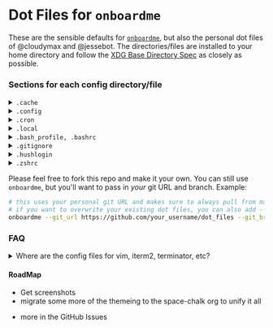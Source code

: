 # Dot Files for `onboardme`

These are the sensible defaults for [`onboardme`](https://github.com/jessebot/onboardme), but also the personal dot files of @cloudymax and @jessebot. The directories/files are installed to your home directory and follow the [XDG Base Directory Spec] as closely as possible.

### Sections for each config directory/file

<details>
  <summary><code>.cache</code></summary>

  <blockquote>

  File: [`~/.cache/wget/wget-hsts`](.cache/wget/wget-hsts)

  File to auto-generate location for wget cache to match [XDG Base Directory Spec]
  </blockquote>

</details>

<details>
  <summary><code>.config</code></summary>

  <blockquote>

  <details>
    <summary><code>asciinema</code></summary>

  <blockquote>

  File: [`~/.config/asciinema/config`](.config/asciinema/config)

  Config file for [`asciinema`][asciinema], a lightweight, purely text-based
  approach to terminal recording. Currently it just sets the shell command to
  be `/bin/bash --login`, which loads your bash variables. This could be changed
  to a different shell and their equivilent.

  </blockquote>

  </details>

  <details>
    <summary><code>bat</code></summary>

  <blockquote>

  File: [`~/.config/bat/config`](.config/bat/config)

  Config file for `bat`[bat], a `cat` replacement with sytax highlighting and
  git support. Currently the config file:
  - sets a default theme
  - enable italic text
  - maps Chart.lock files to YAML syntax (this is for the helm charts for k8s)

  The goal is to have a [spacechalk.nvim]-like theme soon :)

  </blockquote>

  </details>

  <details>
    <summary><code>bash</code></summary>

  <blockquote>

  Files
  - [`~/.config/bash/alias.sh`](.config/bash/alias.sh)
  - [`~/.config/bash/completion.sh`](.config/bash/completion.sh)
  - [`~/.config/bash/history.sh`](.config/bash/history.sh)
  - [`~/.config/bash/k8s.sh`](.config/bash/k8s.sh)
  - [`~/.config/bash/path.sh`](.config/bash/path.sh)
  - [`~/.config/bash/minimal.sh`](.config/bash/minimal.sh)
  - [`~/.config/bash/text_editing.sh`](.config/bash/text_editing.sh)

  #### [`~/.config/bash/alias.sh`](.config/bash/alias.sh)
  a config file to organize all our BASH aliases

  #### [`~/.config/bash/completion.sh`](.config/bash/completion.sh)
  enable tab completion

  #### [`~/.config/bash/history.sh`](.config/bash/history.sh)
  - sets history to be in `~/.local/state/bash/history`
  - sets default history size
  - don't log duplicate history lines

  #### [`~/.config/bash/text_editing.sh`](.config/bash/text_editing.sh)
  sets [neovim] as default text editor, or [vim] if neovim is not present

  #### [`~/.config/bash/k8s.sh`](.config/bash/k8s.sh)
  kubernetes defaults:
  - set pathing for [`krew`][krew], a plugin manager for [`kubectl`][kubectl].
  - helpful sensible aliases such as: `kg` for `kubectl get`

  #### [`~/.config/bash/path.sh`](.config/bash/path.sh)
  - set [XDG Base Directory Spec]
  - set pathing for golang and python
  - set pathing for home brew

  #### [`~/.config/bash/text_editing.sh`](.config/bash/text_editing.sh)
  - fix how less handles non-text input files
  - change the default colors for less used in man pages
  - changes default pagers used when file is too long for catting

  </blockquote>

  </details>

  <details>
    <summary><code>fastfetch</code></summary>

  <blockquote>

  File: [`~/.config/fastfetch/config.conf`](.config/fastfetch/config.conf)

  Config file for [fastfetch], is a neofetch-like tool for fetching system information and displaying them in a pretty way. It is written in pure c, with performance and customizability in mind. Currently, Linux, Android, FreeBSD, MacOS and Windows 7+ are supported.

  Our current configuration default prints a dog on a computer using the iterm2
  image protocol, but you could also change that to be sixel if you wanted.

  We also provide a couple of basic presets in this dir:
  `$XDG_DATA_HOME/.local/share/fastfetch/presets`

  You can also change the configuration to show more data or less on the right
  side.

  </blockquote>

  </details>

  <details>
    <summary><code>gh</code></summary>

  <blockquote>

  File: [`~/.config/gh/config.yml`](.config/gh/config.yml)

  Config file for [`gh`][github-cli], the GitHub CLI. There's not a ton in there,
  but it uses [rich-cli] as a prettier pager, and firefox as a browser,
  and setting [neovim] as an editor. The rest is stock, and subject to change.

  </blockquote>

  </details>

  <details>
    <summary><code>glab-cli</code></summary>

  <blockquote>

  File: [`~/.config/glab-cli/config.yml`](.config/glab-cli/config.yml)

  Config file for [`glab`](https://glab-cli.io/), an open source GitLab CLI tool.
  There's not a ton in there, but it uses a dark theme, firefox as a browser,
  and [neovim] as an editor. The rest is stock, and subject to change.

  </blockquote>

  </details>

  <details>
    <summary><code>git</code></summary>

  <blockquote>

  File: [`~/.config/git/config`](.config/git/config)

  Default git config file. We set the following parameters:
  - Default branch for new repos is `main`
  - Push up to remote automatically if it's a new branch
  - color is always on
  - set specific terminal colors for:
    - `git branch`
    - `git status`
    - `git diff`

  We also include this block, which allows you to have a personal gitconfig file:

  ```gitconfig
  [includeIf "gitdit:~/"]
      path = ~/.config/git/personal
  ```

  You can create a `~/.config/git/personal` file and store info such as:

  ```gitconfig
  [user]
      email = fido@coolemailproviderfordogs.com
      name = Fido Good-dog
      signingkey = gooddoggpgsigningkey
  [commit]
      gpgsign = true
  ```

  </blockquote>

  </details>

  <details>
    <summary><code>gitui</code></summary>

  <blockquote>

  File: [`~/.config/gitui/theme.ron`](.config/gitui/theme.ron)

  This just sets a basic colorscheme for gitui so it's readable with [spacechalk.nvim]-like colors :)

  </blockquote>

  </details>

  <details>
    <summary><code>lsd</code></summary>

  <blockquote>

  File: [`~/.config/lsd/config.yaml`](.config/lsd/config.yaml)

  Config file for [`lsd`][lsd], an [`ls`][ls] alternative with icons and
  pretty colors. There's an intension to write and release a
  [spacechalk.nvim]-like theme for lsd eventually.

  </blockquote>

  </details>

  <details>
    <summary><code>lsimg</code></summary>

  <blockquote>

  File: [`~/.config/lsimg/config.yaml`](.config/lsimg/config.yaml)

  This is a local project that I'm working on to rewrite a bash script in python,
  to do basic checking of images in the terminal. I might remove it though,
  because after discovering [ranger], it might not be really needed :shrug:

  </blockquote>

  </details>

  <details>
    <summary><code>neomutt</code></summary>

  <blockquote>

  Files:
  - [`~/.config/neomutt/mailcap`](.config/neomutt/mailcap)
  - [`~/.config/neomutt/neomuttrc`](.config/neomutt/neomuttrc)
  - [`~/.config/neomutt/themes/spacechalk/neomutt_spacechalk_colors.muttrc`](.config/neomutt/themes/spacechalk/neomutt_spacechalk_colors.muttrc)
  - [`~/.config/neomutt/themes/spacechalk/powerline.neomuttrc`](.config/neomutt/themes/spacechalk/powerline.neomuttrc)

  Config files for [NeoMutt], a terminal based email client. Config includes:
  - sets spacechalk theme, based on the [neonwolf colorscheme] and [neomutt powerline]
  - sets character set to be utf-8 (emojis 🧑‍💻)
  - sets basic SMTP settings (but use [offlineimap] to pull the imap backup)
  - sets tls by default
  - sets header_cache and message_cachedir to be `~/.cache/mutt` (must be a directory, NOT a file)
  - sets navigation keys similar to vim
  - set a key binding for `V` to be opening html attachments
  - removes the prompt of hitting enter after viewing an attachment

  You'll still need to create `~/.config/neomutt/keys` with the following info:

  ```ini
  set my_user=you@youremail.com
  set my_name="Your Name"

  # if you're using protonmail this is the password from protonmail-bridge,
  # after you login, not your actual email password
  set my_pass="areallycoolpasswordfordogs"
  ```

  Config file for [NeoMutt's MIME Support], which is how [NeoMutt], a [TUI]
  email client, handles attachments e.g. html in an email body, PDFs, images...

  We currently open these applications for these file types:

  | file type | application   |
  |:---------:|---------------|
  |    html   | [w3m]         |
  |    PDFs   | macOS preview |
  |   images  | img2[sixel]   |

  </blockquote>

  </details>

  <details>
    <summary><code>nvim</code></summary>

  <blockquote>

  [neovim] is a hyperextensible Vim-based text editor, which is in some ways a sucessor to [vim]. It's a lot faster, for one, and there's more support for more languages, which means more plugins. Uses [lazy.nvim] to manage neovim plugins.

  Each file explained below:

  ### [`init.lua`](.config/nvim/init.lua)
  The main global configuration changes are:
  - turning off mouse scrolling (might re-enable this 🤔)
  - enabling line numbers
  - adding a cursorline
  - setting column 80 to be a different color for tidy code
  - searches are case insensitive
  - enabling gui colors so you aren't limited to like 8 colors
  - uses the [spacechalk.nvim] colorscheme
  - sources all the files in [`~/.config/nvim/lua`](.config/nvim/lua),
    including all our [plugin configs](.config/nvim/lua/user/lazy.lua).


  ### [`~/.config/nvim/lua/plugins.lua`](.config/nvim/lua/plugins.lua)
  This is the configuration for [`lazy.nvim`], our plugin manager for neovim. It
  installs lazy, and then all of our plugins.

  ### [`~/.config/nvim/lua/user/dashboard.lua`](.config/nvim/lua/user/dashboard.lua)
  config for a starting screen [dashboard] for neovim. You should just check out the file to see what's being done. It's cute ascii art, and utilizes [telescope] to open your recent files or search your files. 

  ### [`~/.config/nvim/lua/user/folding.lua`](.config/nvim/lua/user/folding.lua)
  config file to enable folding, which is just vim speak for collapsing
  blocks of code. Sets some defaults.

  ### [`~/.config/nvim/lua/user/nvim-tree.lua`](.config/nvim/lua/user/nvim-tree.lua)
  config file for [nvim-tree], a neovim file explorer written in lua, with icons.

  Opens on opening of any file, and auto-adjusts its window size.

  ### [`~/.config/nvim/lua/user/tree-sitter.lua`](.config/nvim/lua/user/tree-sitter.lua)
  config file for the nvim [tree-sitter] plugin, which helps with syntax highlighting of various languages.

  currently installing syntax for: "lua", "yaml", "bash", "hcl"

  </blockquote>

  </details>

  <details>
    <summary><code>offlineimap</code></summary>

  <blockquote>

  File: [`~/.config/offlineimap/config`](.config/offlineimap/config)

  This is to sync your email from whereever, but it's default configured for
  protonmail right now :) You will need to export the following env variables:

  (if using protonmail bridge, these should be the credentials from there)

  - `MAIL_SERVER` - normally 127.0.0.1 for protonmail
  - `MAIL_USER` - normally youruser@protonmail.com for protonmail
  - `MAIL_PASS` - normally generated from the protonmail bridge app
  - `MAIL_PORT` - typically 1143 for protonmail

  Currently we import ALL folders except the "All Mail" folder, which is just
  all the mail from all the other folders (including inbox, sent, trash, etc)

  </blockquote>

  </details>

  <details>
    <summary><code>onboardme</code></summary>

  <blockquote>

  Files:
  - [`~/.config/onboardme/config.yml`](.config/onboardme/config.yml)
  - [`~/.config/onboardme/packages.yml`](.config/onboardme/packages.yml)

  These are config files for [onboardme], a tool to install dot files, packages, and setup neovim.

  </blockquote>

  </details>

  <details>
    <summary><code>powerline</code></summary>

  <blockquote>

  Configuration files for [powerline], a status line for [BASH] and [tmux]. We enable a [spacechalk.nvim]-like color theme as well as:
  - local IP address
  - hostname
  - current working directory
  - git status info
  - unread mail count
  - kubernetes info
  - laptop battery information
  - the time
  - status of last run command (only appears if exit code is not 0)

  Currently working on getting mail notifications working.

  Files for colors:
  - [`~/.config/powerline/colors.json`](.config/powerline/colors.json)
  - [`~/.config/powerline/colorschemes/default.json`](.config/powerline/colorschemes/default.json)
  - [`~/.config/powerline/colorschemes/shell/default.json`](.config/powerline/colorschemes/shell/default.json)

  Files for configuring powerline for a login shell, and the console shell:
  - [`~/.config/powerline/themes/shell/default.json`](.config/powerline/themes/shell/default.json)
  - [`~/.config/powerline/themes/powerline.json`](.config/powerline/themes/powerline.json)
  - [`~/.config/powerline/themes/powerline_terminus.json`](.config/powerline/themes/powerline_terminus.json)
  - [`~/.config/powerline/themes/unicode_terminus.json`](.config/powerline/themes/unicode_terminus.json)

  File for configuring [tmux] status line:
  - [`~/.config/powerline/themes/tmux/default.json`](.config/powerline/)

  </blockquote>

  </details>


  <details>
    <summary><code>python</code></summary>

  <blockquote>

  File:
  - [`~/.config/python/interactive_startup.py`](.config/python/interactive_startup.py)

  This file sets the default history location to `$XDG_STATE_HOME` (`~/.local/state/python/history`)
  It requires the following in your bash config:

  ```bash
  export PYTHONSTARTUP=$XDG_CONFIG_HOME/python/interactive_startup.py
  ```

  </blockquote>

  </details>

  <details>
    <summary><code>ranger</code></summary>

  <blockquote>

  Files:
  - [`~/.config/ranger/scope.sh`](.config/ranger/scope.sh)
  - [`~/.config/ranger/rc.conf`](.config/ranger/rc.conf)

  [ranger][ranger] is a [TUI] file manager. Current configurations:
  - enable file previews using [iterm2] image protocol
  - enable video previews using ffmpegthumbnailer
  - enable svg previews.

  </blockquote>

  </details>

  <details>
    <summary><code>spotifyd</code></summary>

  <blockquote>

  Files:
  - [`~/.config/spotifyd/spotifyd.conf`](.config/spotifyd/spotifyd.conf)

  [spotifyd] is a spotify daemon used in combination with [spotify-tui] or
  other alternative spotify frontends.

  Current settings are for Linux only. I will add a macOS file and appropriate
  aliases and docs soon :)

  For Linux, this still requires a premium account, but then you can follow
  the potify-tui api connection instructions].


  (You also need to change your cache in spotifyd.conf to be your username)

  After that, just make sure you have your spotify credentials in bitwarden,
  and that you are logged into bitwarden via the [bw] cli. DON'T FORGET TO
  EXPORT YOUR SESSION ID! Then you HAVE TO RESTART SPOTIFYD!

  ```bash
  brew services restart spotifyd
  ```

  **Linux Note:** If you did a `brew install spotifyd`, then you might have to
  `brew edit spotifyd`, and then fix the hardcoded macOS backend to be `alsa`.
  Then you need to do a `brew reinstall --build-from-source spotifyd`.

  After that, you can use commands such as `spt` (spotify-tui) to launch a lightweight terminal frontend. You can follow spotify-tui's instructions above, but the most important part is going to be creating your own little spotify app which you can do after logging into the [developer spotify dashboard](https://developer.spotify.com/dashboard/).

  </blockquote>

  </details>

  <details>
    <summary><code>tmux</code></summary>

  <blockquote>

  File: [`~/.config/tmux/tmux.conf`](.config/tmux/tmux.conf)

  Config file for [tmux]. Currently, it will:
  - Sets 256 colors
  - enable the [powerline] tmux status line

  </blockquote>

  </details>

  <details>
    <summary><code>w3m</code></summary>

  <blockquote>

  Files:
  - [`~/.config/w3m`](.config/w3m/config)
  - [`~/.config/w3m/keymap`](.config/w3m/keymap)
  - [`~/.config/w3m/mailcap`](.config/w3m/mailcap)

  Files for the [w3m] terminal based web browser.

  [`~/.config/w3m/config`](.config/w3m/config) sets:
  - set default mailcap file for MIME types
  - always display images
  - set the default keymap file (for mapping keys)
  - quit without asking

  [`~/.config/w3m/keymap`](.config/w3m/keymap) sets vim key bindings.

  [`~/.config/w3m/mailcap`](.config/w3m/mailcap) is supposed to set default MIMEtypes for w3m but does not :shrug:

  </blockquote>

  </details>

  <details>
    <summary><code>wezterm</code></summary>

  <blockquote>

  File: [`~/.config/wezterm/wezterm.lua`](.config/wezterm/wezterm.lua)

  This file is configuration for the terminal emulator [wezterm]:

  - disables bell noises
  - sets font size to 12
  - hides tab bar if only one tab
  - remove top title bar
  - set background opacity to 0.7
  - change colors to a softer [spacechalk.nvim] aligned colorscheme

  </blockquote>

  </details>
</details>

<details>
  <summary><code>.cron</code></summary>

   <blockquote>
  local cron jobs for alarms, and package manager updates
    </blockquote>

</details>

<details>
  <summary><code>.local</code></summary>

  <blockquote>

  Directories:

  <details>
    <summary><code>bin</code></summary>

  <blockquote>

  Files:
  - [`~/.local/bin/utc`](.local/bin/utc)
  - [`~/.local/bin/w3msplits`](.local/bin/w3m-splits)

  This is just where we throw a few really simple scripts like:

  | Command         | Description                                                 |
  |-----------------|-------------------------------------------------------------|
  | `utc`           | for ease of use printing the time in UTC                    |
  | `w3m-splits`    | open split in iterm2 and send a website or HTML file to w3m |

  `w3m-splits` is mostly useful for [NeoMutt], but anything is possible :shrug:

  Directories:

  <details>
    <summary><code>iterm2</code></summary>

  <blockquote>

  Directory:
  - [`~/.local/bin/iterm2`](.local/bin/iterm2)

  This is just for `imgcat`, for printing images in iterm2/wezterm.


  </blockquote>

  </details>

  </blockquote>

  </details>

  <details>
    <summary><code>share</code></summary>

  <blockquote>

  Mostly READMEs to generate directory structure, but also some fastfetch preset configs.

  </blockquote>

  </details>

  <details>
    <summary><code>state</code></summary>

  <blockquote>

  This directory and the director[y/ies]/file(s) within it are specifically to auto-generate directory structure so that XDG spec is enforced with tools that only loosely enforce it.

  </blockquote>

  </details>

</details>

<details>
  <summary><code>.bash_profile, .bashrc</code></summary>

   <blockquote>

  Configuration files for [BASH].
  The `.bash_profile` just sources the `.bashrc`, since macOS default looks for
  `.bash_profile` instead of `.bashrc`.

  The `.bashrc` sets the following defaults:

  - turns off bells
  - enables 256 colors
  - sources all the files in `~/.config/bash` (see above under config > bash )
  - sources personal file in `~/.config/bash/personal/bashrc`
  - runs [fastfetch] when you source it

  </blockquote>

</details>

<details>
  <summary><code>.gitignore</code></summary>

  <blockquote>

  Git ignore file for all sorts of things in your home directory that should
  never get committed if this repo is used as your home directory dot files.

  </blockquote>

</details>

<details>
  <summary><code>.hushlogin</code></summary>

  <blockquote>

  This just silences the last login message of shells.

  </blockquote>

</details>

<details>
  <summary><code>.zshrc</code></summary>

  <blockquote>

  Recently started giving this some TLC, but still in it's infancy to be match the .bash configs. Currently we:
  - set some useful aliases
  - set the same powerline prompt as bash

  </blockquote>

</details>


Please feel free to fork this repo and make it your own.
You can still use `onboardme`, but you'll want to pass in _your_ git URL and branch. Example:

```bash
# this uses your personal git URL and makes sure to always pull from main
# if you want to overwrite your existing dot files, you can also add --overwrite to this command
onboardme --git_url https://github.com/your_username/dot_files --git_branch main
```

### FAQ

<details>
  <summary>Where are the config files for vim, iterm2, terminator, etc?</summary>

  <blockquote>

  I've been moving all the configurations for apps I no longer use to [jessebot/old_dotfiles](https://github.com/jessebot/old_dotfiles).

  </blockquote>

</details>

#### RoadMap

- Get screenshots
- migrate some more of the themeing to the space-chalk org to unify it all

* more in the GitHub Issues

<!-- ♡  ♡  ♡  ♡  ♡  ♡  ♡  ♡  ♡  Link References ♡  ♡  ♡  ♡  ♡  ♡  ♡  ♡  ♡ -->

<!-- general -->
[asciinema]: https://asciinema.org/ "asciinema"
[bat]: https://github.com/sharkdp/bat#configuration-file "bat - cat with wings"
[BASH]: https://en.wikipedia.org/wiki/Brian_Fox_(computer_programmer) "BASH"
[bw]: https://bitwarden.com/help/cli "bitwarden CLI"
[github-cli]: https://cli.github.com/ "github cli"
[fastfetch]: https://github.com/LinusDierheimer/fastfetch "fastfetch"
[powerline]: https://github.com/powerline/powerline "powerline"
[rich-cli]: https://github.com/Textualize/rich-cli "rich cli"
[sixel]: https://en.wikipedia.org/wiki/Sixel "sixel"
[spotifyd]: https://github.com/Spotifyd/spotifyd "spotifyd"
[spotifytui]: https://github.com/Rigellute/spotify-tui "spotify-tui"
[spotify-tui api connection instructions]: https://github.com/Rigellute/spotify-tui#connecting-to-spotifys-api
[tmux]: https://github.com/tmux/tmux "tmux"
[TUI]: https://en.wikipedia.org/wiki/Text-based_user_interface "TUI"
[w3m]: https://w3m.org "w3m"
[XDG Base Directory Spec]: https://wiki.archlinux.org/title/XDG_Base_Directory#User_directories

<!-- ------------------------ Fonts and Colors -------------------------- -->
[nerdfonts]: https://www.nerdfonts.com/ "nerdfonts"
[powerline fonts]: https://github.com/powerline/fonts "powerline fonts"
[spacechalk.nvim]: https://github.com/space-chalk/spacechalk.nvim "spacechalk colorscheme for neovim"


<!-- ------------------------------- Kubernetes --------------------------- -->
[krew]: https://krew.sigs.k8s.io/ "krew, plugin manager for kubectl"
[kubectl]: https://kubernetes.io/docs/reference/kubectl/kubectl/ "cli for kubernetes"

<!-- ---------------------- Terminal emulators ---------------------- -->
[iterm2]: https://iterm2.com/ "iterm2"

<!-- ---------------------- File browsers/listers ---------------------- -->
[ls]: https://linux.die.net/man/1/ls "gnu tool: ls"
[lsd]: https://github.com/Peltoche/lsd "lsd, ls alternative"
[ranger]: https://github.com/ranger/ranger "ranger file manager"

<!-- ---------------------------- Email -------------------------------- -->
[NeoMutt's MIME Support]: https://neomutt.org/guide/mimesupport "neomutt MIME support"
[NeoMutt]: https://neomutt.org "neomutt"
[neonwolf colorscheme]: https://gitlab.com/h3xx/mutt-colors-neonwolf "neonwolf neomutt colorscheme"
[neomutt powerline]: https://github.com/sheoak/neomutt-powerline-nerdfonts "neomutt-powerline-nerdfonts"

<!-- ------------------------- Neovim ---------------------------- -->
[dashboard]: https://github.com/glepnir/dashboard-nvim "dashboard.nvim"
[lazy.nvim]: https://github.com/folke/lazy.nvim "lazy.nvim, a plugin manager for neovim"
[neovim]: https://neovim.io/ "neovim, vim based text editor"
[nvim-tree]: https://github.com/nvim-tree/ "nvim-tree"
[telescope]: https://github.com/nvim-telescope/telescope.nvim "telescope.nvim"
[tree-sitter]: https://github.com/nvim-treesitter/nvim-treesitter "nvim-treesitter"
[vim]: https://www.vim.org/ "vim, a text editor"

